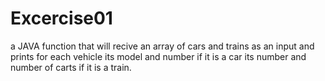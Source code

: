 # Excercise01

a JAVA function that will recive an array of cars and trains as an input
and prints for each vehicle
its model and number if it is a car
its number and number of carts if it is a train.
